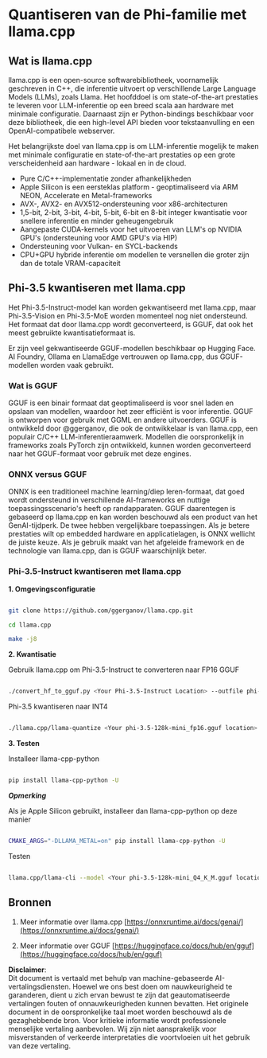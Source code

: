 # **Quantiseren van de Phi-familie met llama.cpp**

## **Wat is llama.cpp**

llama.cpp is een open-source softwarebibliotheek, voornamelijk geschreven in C++, die inferentie uitvoert op verschillende Large Language Models (LLMs), zoals Llama. Het hoofddoel is om state-of-the-art prestaties te leveren voor LLM-inferentie op een breed scala aan hardware met minimale configuratie. Daarnaast zijn er Python-bindings beschikbaar voor deze bibliotheek, die een high-level API bieden voor tekstaanvulling en een OpenAI-compatibele webserver.

Het belangrijkste doel van llama.cpp is om LLM-inferentie mogelijk te maken met minimale configuratie en state-of-the-art prestaties op een grote verscheidenheid aan hardware - lokaal en in de cloud.

- Pure C/C++-implementatie zonder afhankelijkheden
- Apple Silicon is een eersteklas platform - geoptimaliseerd via ARM NEON, Accelerate en Metal-frameworks
- AVX-, AVX2- en AVX512-ondersteuning voor x86-architecturen
- 1,5-bit, 2-bit, 3-bit, 4-bit, 5-bit, 6-bit en 8-bit integer kwantisatie voor snellere inferentie en minder geheugengebruik
- Aangepaste CUDA-kernels voor het uitvoeren van LLM's op NVIDIA GPU's (ondersteuning voor AMD GPU's via HIP)
- Ondersteuning voor Vulkan- en SYCL-backends
- CPU+GPU hybride inferentie om modellen te versnellen die groter zijn dan de totale VRAM-capaciteit

## **Phi-3.5 kwantiseren met llama.cpp**

Het Phi-3.5-Instruct-model kan worden gekwantiseerd met llama.cpp, maar Phi-3.5-Vision en Phi-3.5-MoE worden momenteel nog niet ondersteund. Het formaat dat door llama.cpp wordt geconverteerd, is GGUF, dat ook het meest gebruikte kwantisatieformaat is.

Er zijn veel gekwantiseerde GGUF-modellen beschikbaar op Hugging Face. AI Foundry, Ollama en LlamaEdge vertrouwen op llama.cpp, dus GGUF-modellen worden vaak gebruikt.

### **Wat is GGUF**

GGUF is een binair formaat dat geoptimaliseerd is voor snel laden en opslaan van modellen, waardoor het zeer efficiënt is voor inferentie. GGUF is ontworpen voor gebruik met GGML en andere uitvoerders. GGUF is ontwikkeld door @ggerganov, die ook de ontwikkelaar is van llama.cpp, een populair C/C++ LLM-inferentieraamwerk. Modellen die oorspronkelijk in frameworks zoals PyTorch zijn ontwikkeld, kunnen worden geconverteerd naar het GGUF-formaat voor gebruik met deze engines.

### **ONNX versus GGUF**

ONNX is een traditioneel machine learning/diep leren-formaat, dat goed wordt ondersteund in verschillende AI-frameworks en nuttige toepassingsscenario's heeft op randapparaten. GGUF daarentegen is gebaseerd op llama.cpp en kan worden beschouwd als een product van het GenAI-tijdperk. De twee hebben vergelijkbare toepassingen. Als je betere prestaties wilt op embedded hardware en applicatielagen, is ONNX wellicht de juiste keuze. Als je gebruik maakt van het afgeleide framework en de technologie van llama.cpp, dan is GGUF waarschijnlijk beter.

### **Phi-3.5-Instruct kwantiseren met llama.cpp**

**1. Omgevingsconfiguratie**


```bash

git clone https://github.com/ggerganov/llama.cpp.git

cd llama.cpp

make -j8

```


**2. Kwantisatie**

Gebruik llama.cpp om Phi-3.5-Instruct te converteren naar FP16 GGUF


```bash

./convert_hf_to_gguf.py <Your Phi-3.5-Instruct Location> --outfile phi-3.5-128k-mini_fp16.gguf

```

Phi-3.5 kwantiseren naar INT4


```bash

./llama.cpp/llama-quantize <Your phi-3.5-128k-mini_fp16.gguf location> ./gguf/phi-3.5-128k-mini_Q4_K_M.gguf Q4_K_M

```


**3. Testen**

Installeer llama-cpp-python


```bash

pip install llama-cpp-python -U

```

***Opmerking*** 

Als je Apple Silicon gebruikt, installeer dan llama-cpp-python op deze manier


```bash

CMAKE_ARGS="-DLLAMA_METAL=on" pip install llama-cpp-python -U

```

Testen 


```bash

llama.cpp/llama-cli --model <Your phi-3.5-128k-mini_Q4_K_M.gguf location> --prompt "<|user|>\nCan you introduce .NET<|end|>\n<|assistant|>\n"  --gpu-layers 10

```



## **Bronnen**

1. Meer informatie over llama.cpp [https://onnxruntime.ai/docs/genai/](https://onnxruntime.ai/docs/genai/)

2. Meer informatie over GGUF [https://huggingface.co/docs/hub/en/gguf](https://huggingface.co/docs/hub/en/gguf)

**Disclaimer**:  
Dit document is vertaald met behulp van machine-gebaseerde AI-vertalingsdiensten. Hoewel we ons best doen om nauwkeurigheid te garanderen, dient u zich ervan bewust te zijn dat geautomatiseerde vertalingen fouten of onnauwkeurigheden kunnen bevatten. Het originele document in de oorspronkelijke taal moet worden beschouwd als de gezaghebbende bron. Voor kritieke informatie wordt professionele menselijke vertaling aanbevolen. Wij zijn niet aansprakelijk voor misverstanden of verkeerde interpretaties die voortvloeien uit het gebruik van deze vertaling.